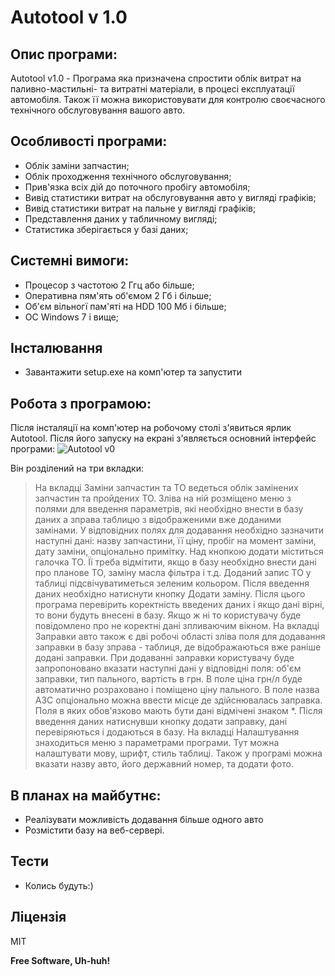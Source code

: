 # Autotool v 1.0
## Опис програми:
Autotool v1.0 - Програма яка призначена спростити облік витрат на паливно-мастильні- та витратні матеріали, в процесі експлуатації автомобіля. Також її можна використовувати для контролю своєчасного технічного обслуговування вашого авто.

## Особливості програми:
- Облік заміни запчастин;
- Облік проходження технічного обслуговування;
- Прив'язка всіх дій до поточного пробігу автомобіля;
- Вивід статистики витрат на обслуговування авто у вигляді графіків;
- Вивід статистики витрат на пальне у вигляді графіків;
- Представлення даних у табличному вигляді;
- Статистика зберігається у базі даних;

## Системні вимоги:
- Процесор з частотою 2 Ггц або більше;
- Оперативна пям'ять об'ємом 2 Гб і більше;
- Об'єм вільногї пам'яті на HDD 100 Мб і більше;
- ОС Windows 7 і вище;

## Інсталювання
- Завантажити setup.exe на комп'ютер та запустити

## Робота з програмою:
Після інcталяції на комп'ютер на робочому столі з'явиться ярлик Autotool. Після його запуску на екрані з'являється основний інтерфейс програми:
![Autotool v0](https://user-images.githubusercontent.com/74230330/135906580-d9d0dbbd-9f15-4f3f-845c-eab7bc6ea8f6.JPG)

Він розділений на три вкладки:
>На вкладці Заміни запчастин та ТО ведеться облік замінених запчастин та пройдених ТО. Зліва на ній розміщено меню з полями для введення параметрів, які необхідно внести в базу даних а зправа таблицю з відображеними вже доданими замінами. У відповідних полях для додавання необхідно зазначити наступні дані: назву запчастини, її ціну, пробіг на момент заміни, дату заміни, опціонально примітку. Над кнопкою додати міститься галочка ТО. Її треба відмітити, якщо в базу необхідно внести дані про планове ТО, заміну масла фільтра і т.д. Доданий запис ТО у таблиці підсвічуватиметься зеленим кольором. Після введення даних необхідно натиснути кнопку Додати заміну. Після цього програма перевірить коректність введених даних і якщо дані вірні, то вони будуть внесені в базу. Якщо ж ні то користувачу буде повідомлено про не коректні дані зпливаючим вікном.
>На вкладці Заправки авто також є дві робочі області зліва поля для додавання заправки в базу зправа - таблиця, де відображаються вже раніше додані заправки. При додаванні заправки користувачу буде запропоновано вказати наступні дані у відповідні поля: об'єм заправки, тип пального, вартість в грн. В поле ціна грн/л буде автоматично розраховано і поміщено ціну пального. В поле назва АЗС опціонально можна ввести місце де здійснювалась заправка. Поля в яких обов'язково мають бути дані відмічені знаком *. Після введення даних натиснувши кнопку додати заправку, дані перевіряються і додаються в базу.
На вкладці Налаштування знаходиться меню з параметрами програми. Тут можна налаштувати мову, шрифт, стиль таблиці. Також у програмі можна вказати назву авто, його державний номер, та додати фото.
## В планах на майбутнє: 
- Реалізувати можливість додавання більше одного авто
- Розмістити базу на веб-сервері.

## Тести
- Колись будуть:)

## Ліцензія

MIT

**Free Software, Uh-huh!**



